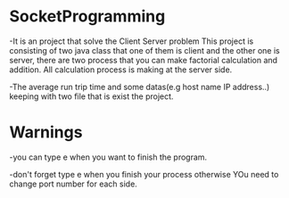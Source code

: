 # SocketProgramming
-It is an project that solve the Client Server problem
This project is consisting of two java class that one of them is client and the other one is server,
there are two process that you can make factorial calculation and addition.
All calculation process is making at the server side.

-The average run trip time and some datas(e.g host name IP address..) keeping with two file that is exist the project.

# Warnings

-you can type e when you want to finish the program.

-don't forget type e when you finish your process otherwise YOu need to change port number for each side.

